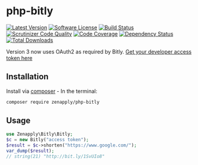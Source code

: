 # php-bitly
[![Latest Version](https://img.shields.io/github/release/zenapply/php-bitly.svg?style=flat-square)](https://github.com/zenapply/php-bitly/releases)
[![Software License](https://img.shields.io/badge/license-MIT-brightgreen.svg?style=flat-square)](LICENSE.md)
[![Build Status](https://travis-ci.org/zenapply/php-bitly.svg?branch=master)](https://travis-ci.org/zenapply/php-bitly)
[![Scrutinizer Code Quality](https://scrutinizer-ci.com/g/zenapply/php-bitly/badges/quality-score.png?b=master)](https://scrutinizer-ci.com/g/zenapply/php-bitly/?branch=master)
[![Code Coverage](https://scrutinizer-ci.com/g/zenapply/php-bitly/badges/coverage.png?b=master)](https://scrutinizer-ci.com/g/zenapply/php-bitly/?branch=master)
[![Dependency Status](https://www.versioneye.com/user/projects/56f3252c35630e0029db0187/badge.svg?style=flat)](https://www.versioneye.com/user/projects/56f3252c35630e0029db0187)
[![Total Downloads](https://img.shields.io/packagist/dt/zenapply/php-bitly.svg?style=flat-square)](https://packagist.org/packages/zenapply/php-bitly)

Version 3 now uses OAuth2 as required by Bitly. [Get your developer access token here](https://bitly.com/a/oauth_apps)

## Installation

Install via [composer](https://getcomposer.org/) - In the terminal:
```bash
composer require zenapply/php-bitly
```

## Usage
```php
use Zenapply\Bitly\Bitly;
$c = new Bitly("access token");
$result = $c->shorten("https://www.google.com/");
var_dump($result);
// string(21) "http://bit.ly/1SvUIo8"
```
